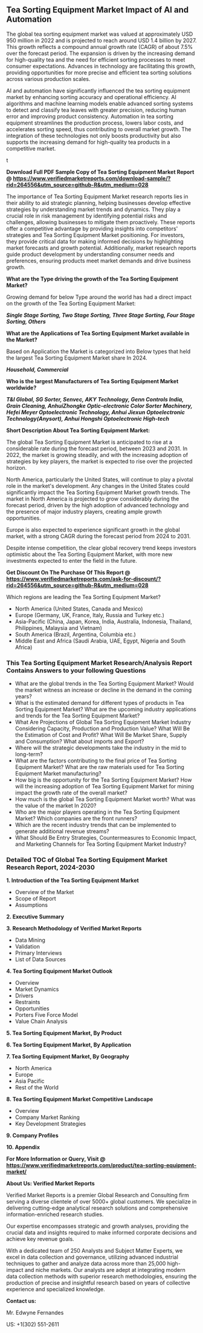 <h2>Tea Sorting Equipment Market Impact of AI and Automation</h2><p>The global tea sorting equipment market was valued at approximately USD 950 million in 2022 and is projected to reach around USD 1.4 billion by 2027. This growth reflects a compound annual growth rate (CAGR) of about 7.5% over the forecast period. The expansion is driven by the increasing demand for high-quality tea and the need for efficient sorting processes to meet consumer expectations. Advances in technology are facilitating this growth, providing opportunities for more precise and efficient tea sorting solutions across various production scales.</p><p>AI and automation have significantly influenced the tea sorting equipment market by enhancing sorting accuracy and operational efficiency. AI algorithms and machine learning models enable advanced sorting systems to detect and classify tea leaves with greater precision, reducing human error and improving product consistency. Automation in tea sorting equipment streamlines the production process, lowers labor costs, and accelerates sorting speed, thus contributing to overall market growth. The integration of these technologies not only boosts productivity but also supports the increasing demand for high-quality tea products in a competitive market.</p>t</p><p id="" class=""><strong>Download Full PDF Sample Copy of Tea Sorting Equipment Market Report @ <a href="https://www.verifiedmarketreports.com/download-sample/?rid=264556&utm_source=github-R&utm_medium=028" target="_blank">https://www.verifiedmarketreports.com/download-sample/?rid=264556&utm_source=github-R&utm_medium=028</a></strong></p><p>The importance of&nbsp;Tea Sorting Equipment Market research reports lies in their ability to aid strategic planning, helping businesses develop effective strategies by understanding market trends and dynamics. They play a crucial role in risk management by identifying potential risks and challenges, allowing businesses to mitigate them proactively. These reports offer a competitive advantage by providing insights into competitors' strategies and Tea Sorting Equipment Market positioning. For investors, they provide critical data for making informed decisions by highlighting market forecasts and growth potential. Additionally, market research reports guide product development by understanding consumer needs and preferences, ensuring products meet market demands and drive business growth.</p><p><strong>What are the&nbsp;Type driving the growth of the Tea Sorting Equipment Market?</strong></p><p id="" class="">Growing demand for below Type around the world has had a direct impact on the growth of the Tea Sorting Equipment Market:</p><em><strong>Single Stage Sorting, Two Stage Sorting, Three Stage Sorting, Four Stage Sorting, Others</strong></em></p><strong>What are the&nbsp;Applications&nbsp;of Tea Sorting Equipment Market available in the Market?</strong></p><p id="" class="">Based on Application the Market is categorized into Below types that held the largest Tea Sorting Equipment Market share In 2024.</p><em><strong>Household, Commercial</strong></em></p><strong>Who is the largest Manufacturers of Tea Sorting Equipment Market worldwide?</strong></p><p><em><strong>T&I Global, SG Sorter, Senvec, AKY Technology, Genn Controls India, Grain Cleaning, AnhuiZhongke Optic-electronic Color Sorter Machinery, Hefei Meyer Optoelectronic Technology, Anhui Jiexun Optoelectronic Technology(Anysort), Anhui Hongshi Optoelectronic High-tech</strong></em></p><p id="" class=""><strong>Short Description About Tea Sorting Equipment Market:</strong></p><p>The global Tea Sorting Equipment Market is anticipated to rise at a considerable rate during the forecast period, between 2023 and 2031. In 2022, the market is growing steadily, and with the increasing adoption of strategies by key players, the market is expected to rise over the projected horizon.</p><p>North America, particularly the United States, will continue to play a pivotal role in the market's development. Any changes in the United States could significantly impact the Tea Sorting Equipment Market growth trends. The market in North America is projected to grow considerably during the forecast period, driven by the high adoption of advanced technology and the presence of major industry players, creating ample growth opportunities.</p><p>Europe is also expected to experience significant growth in the global market, with a strong CAGR during the forecast period from 2024 to 2031.</p><p>Despite intense competition, the clear global recovery trend keeps investors optimistic about the Tea Sorting Equipment Market, with more new investments expected to enter the field in the future.</p><p id="" class=""><strong>Get Discount On The Purchase Of This Report @ <a href="https://www.verifiedmarketreports.com/ask-for-discount/?rid=264556&utm_source=github-R&utm_medium=028" target="_blank">https://www.verifiedmarketreports.com/ask-for-discount/?rid=264556&utm_source=github-R&utm_medium=028</a></strong></p>Which regions are leading the Tea Sorting Equipment Market?</p><ul><li>North America (United States, Canada and Mexico)</li><li>Europe (Germany, UK, France, Italy, Russia and Turkey etc.)</li><li>Asia-Pacific (China, Japan, Korea, India, Australia, Indonesia, Thailand, Philippines, Malaysia and Vietnam)</li><li>South America (Brazil, Argentina, Columbia etc.)</li><li>Middle East and Africa (Saudi Arabia, UAE, Egypt, Nigeria and South Africa)</li></ul><h3 id="" class="">This Tea Sorting Equipment Market Research/Analysis Report Contains Answers to your following Questions</h3><ul><li>What are the global trends in the Tea Sorting Equipment Market? Would the market witness an increase or decline in the demand in the coming years?</li><li>What is the estimated demand for different types of products in Tea Sorting Equipment Market? What are the upcoming industry applications and trends for the Tea Sorting Equipment Market?</li><li>What Are Projections of Global Tea Sorting Equipment Market Industry Considering Capacity, Production and Production Value? What Will Be the Estimation of Cost and Profit? What Will Be Market Share, Supply and Consumption? What about imports and Export?</li><li>Where will the strategic developments take the industry in the mid to long-term?</li><li>What are the factors contributing to the final price of Tea Sorting Equipment Market? What are the raw materials used for Tea Sorting Equipment Market manufacturing?</li><li>How big is the opportunity for the Tea Sorting Equipment Market? How will the increasing adoption of Tea Sorting Equipment Market for mining impact the growth rate of the overall market?</li><li>How much is the global Tea Sorting Equipment Market worth? What was the value of the market In 2020?</li><li>Who are the major players operating in the Tea Sorting Equipment Market? Which companies are the front runners?</li><li>Which are the recent industry trends that can be implemented to generate additional revenue streams?</li><li>What Should Be Entry Strategies, Countermeasures to Economic Impact, and Marketing Channels for Tea Sorting Equipment Market Industry?</li></ul><h3 id="" class="">Detailed TOC of Global Tea Sorting Equipment Market Research Report, 2024-2030</h3><p id="" class=""><strong>1. Introduction of the Tea Sorting Equipment Market</strong></p><ul><li>Overview of the Market</li><li>Scope of Report</li><li>Assumptions</li></ul><p id="" class=""><strong>2. Executive Summary</strong></p><p id="" class=""><strong>3. Research Methodology of Verified Market Reports</strong></p><ul><li>Data Mining</li><li>Validation</li><li>Primary Interviews</li><li>List of Data Sources</li></ul><p id="" class=""><strong>4. Tea Sorting Equipment Market Outlook</strong></p><ul><li>Overview</li><li>Market Dynamics</li><li>Drivers</li><li>Restraints</li><li>Opportunities</li><li>Porters Five Force Model</li><li>Value Chain Analysis</li></ul><p id="" class=""><strong>5. Tea Sorting Equipment Market, By Product</strong></p><p id="" class=""><strong>6. Tea Sorting Equipment Market, By Application</strong></p><p id="" class=""><strong>7. Tea Sorting Equipment Market, By Geography</strong></p><ul><li>North America</li><li>Europe</li><li>Asia Pacific</li><li>Rest of the World</li></ul><p id="" class=""><strong>8. Tea Sorting Equipment Market Competitive Landscape</strong></p><ul><li>Overview</li><li>Company Market Ranking</li><li>Key Development Strategies</li></ul><p id="" class=""><strong>9. Company Profiles</strong></p><p id="" class=""><strong>10. Appendix</strong></p><p id="" class=""><strong>For More Information or Query, Visit @ <a href="https://www.verifiedmarketreports.com/product/tea-sorting-equipment-market/" target="_blank">https://www.verifiedmarketreports.com/product/tea-sorting-equipment-market/</a></strong></p><p id="" class=""><strong>About Us: Verified Market Reports</strong></p><p id="" class="">Verified Market Reports is a premier Global Research and Consulting firm serving a diverse clientele of over 5000+ global customers. We specialize in delivering cutting-edge analytical research solutions and comprehensive information-enriched research studies.</p><p id="" class="">Our expertise encompasses strategic and growth analyses, providing the crucial data and insights required to make informed corporate decisions and achieve key revenue goals.</p><p id="" class="">With a dedicated team of 250 Analysts and Subject Matter Experts, we excel in data collection and governance, utilizing advanced industrial techniques to gather and analyze data across more than 25,000 high-impact and niche markets. Our analysts are adept at integrating modern data collection methods with superior research methodologies, ensuring the production of precise and insightful research based on years of collective experience and specialized knowledge.</p><p id="" class=""><strong>Contact us:</strong></p><p id="" class="">Mr. Edwyne Fernandes</p><p id="" class="">US: +1(302) 551-2611</p>